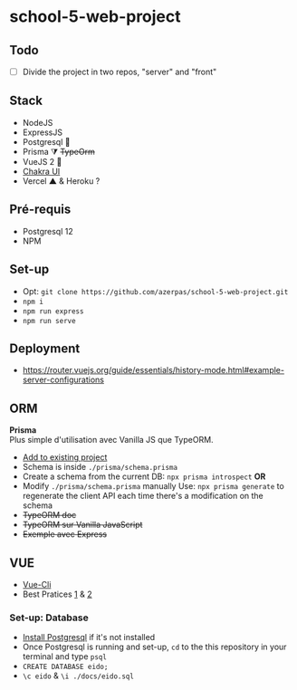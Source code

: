 # school-5-web-project

## Todo

- [ ] Divide the project in two repos, "server" and "front"

## Stack
- NodeJS
- ExpressJS
- Postgresql 🐘
- Prisma ⧩ ~~TypeOrm~~
- VueJS 2 💚
- [Chakra UI](https://vue.chakra-ui.com/box)
- Vercel ▲ & Heroku ? 

## Pré-requis
- Postgresql 12
- NPM

## Set-up
- Opt: `git clone https://github.com/azerpas/school-5-web-project.git`
- `npm i`
- `npm run express`
- `npm run serve`

## Deployment
- https://router.vuejs.org/guide/essentials/history-mode.html#example-server-configurations

## ORM
**Prisma**     
Plus simple d'utilisation avec Vanilla JS que TypeORM.
- [Add to existing project](https://www.prisma.io/docs/getting-started/setup-prisma/add-to-existing-project-node-postgres)
- Schema is inside `./prisma/schema.prisma`
- Create a schema from the current DB: `npx prisma introspect`
**OR**
- Modify `./prisma/schema.prisma` manually
Use: `npx prisma generate` to regenerate the client API each time there's a modification on the schema
- ~~TypeORM doc~~
- ~~TypeORM sur Vanilla JavaScript~~
- ~~Exemple avec Express~~

## VUE
- [Vue-Cli](https://cli.vuejs.org/guide/)
- Best Pratices [1](https://012.vuejs.org/guide/best-practices.html) & [2](https://learnvue.co/2020/01/12-vuejs-best-practices-for-pro-developers/)

### Set-up: Database
- [Install Postgresql](https://www.postgresqltutorial.com/install-postgresql/) if it's not installed     
- Once Postgresql is running and set-up, `cd` to the this repository in your terminal and type `psql`      
- `CREATE DATABASE eido;`
- `\c eido` & `\i ./docs/eido.sql`      